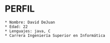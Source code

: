 ﻿PERFIL
==========
	* Nombre: David DeJuan
	* Edad: 22
	* Lenguajes: java, C
	* Carrera Ingeniería Superior en Informática